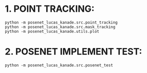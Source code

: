 # 1. POINT TRACKING:
```
python -m posenet_lucas_kanade.src.point_tracking
python -m posenet_lucas_kanade.src.mask_tracking
python -m posenet_lucas_kanade.utils.plot
```

# 2. POSENET IMPLEMENT TEST:
```
python -m posenet_lucas_kanade.src.posenet_test
```
